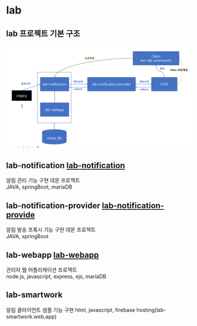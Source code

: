 # lab

## lab 프로젝트 기본 구조
![기본 구조](https://github.com/hyeonkyun/lab/blob/main/documents/basic_structure.png)

## lab-notification [lab-notification](https://github.com/hyeonkyun/lab/tree/main/lab-notification)
알림 관리 기능 구현 데몬 프로젝트   
JAVA, springBoot, mariaDB

## lab-notification-provider [lab-notification-provide](https://github.com/hyeonkyun/lab/tree/main/lab-notification-provider)
알림 발송 프록시 기능 구현 데몬 프로젝트    
JAVA, springBoot

## lab-webapp [lab-webapp](https://github.com/hyeonkyun/lab/tree/main/lab-webapp) 
관리자 웹 어플리케이션 프로젝트   
node.js, javascript, express, ejs, mariaDB

## lab-smartwork 
알림 클라이언트 샘플 기능 구현 
html, javascript, firebase hosting(lab-smartwork.web.app)
